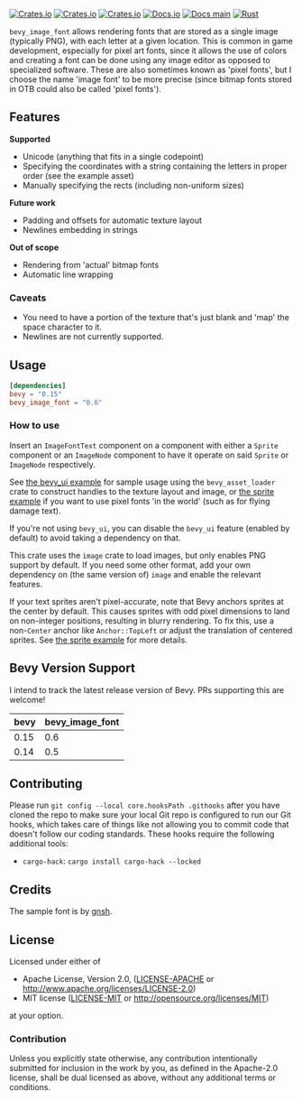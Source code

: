 [![Crates.io](https://img.shields.io/crates/v/bevy_image_font)](https://crates.io/crates/bevy_image_font)
[![Crates.io](https://img.shields.io/crates/l/bevy_image_font)](https://crates.io/crates/bevy_image_font)
[![Crates.io](https://img.shields.io/crates/d/bevy_image_font)](https://crates.io/crates/bevy_image_font)
[![Docs.io](https://docs.rs/bevy_image_font/badge.svg)](https://docs.rs/bevy_image_font)
[![Docs main](https://img.shields.io/static/v1?label=docs&message=main&color=5479ab)](https://ilyvion.github.io/bevy_image_font/)
[![Rust](https://github.com/ilyvion/bevy_image_font/actions/workflows/CI.yml/badge.svg)](https://github.com/ilyvion/bevy_image_font/actions/workflows/CI.yml)

`bevy_image_font` allows rendering fonts that are stored as a single image (typically PNG), with each letter at a given location. This is common in game development, especially for pixel art fonts, since it allows the use of colors and creating a font can be done using any image editor as opposed to specialized software. These are also sometimes known as 'pixel fonts', but I choose the name 'image font' to be more precise (since bitmap fonts stored in OTB could also be called 'pixel fonts').

## Features

**Supported**

- Unicode (anything that fits in a single codepoint)
- Specifying the coordinates with a string containing the letters in proper order (see the example asset)
- Manually specifying the rects (including non-uniform sizes)

**Future work**

- Padding and offsets for automatic texture layout
- Newlines embedding in strings

**Out of scope**

- Rendering from 'actual' bitmap fonts
- Automatic line wrapping

### Caveats

- You need to have a portion of the texture that's just blank and 'map' the space character to it.
- Newlines are not currently supported.

## Usage

```toml
[dependencies]
bevy = "0.15"
bevy_image_font = "0.6"
```

### How to use

Insert an `ImageFontText` component on a component with either a `Sprite` component or an `ImageNode` component to have it operate on said `Sprite` or `ImageNode` respectively.

See [the bevy_ui example] for sample usage using the `bevy_asset_loader` crate to construct handles to the texture layout and image, or [the sprite example] if you want to use pixel fonts 'in the world' (such as for flying damage text).

[the sprite example]: https://github.com/ilyvion/bevy_image_font/blob/main/examples/sprite.rs
[the bevy_ui example]: https://github.com/ilyvion/bevy_image_font/blob/main/examples/bevy_ui.rs

If you're not using `bevy_ui`, you can disable the `bevy_ui` feature (enabled by default) to avoid taking a dependency on that.

This crate uses the `image` crate to load images, but only enables PNG support by default. If you need some other format, add your own dependency on (the same version of) `image` and enable the relevant features.

If your text sprites aren't pixel-accurate, note that Bevy anchors sprites at the center by default. This causes sprites with odd pixel dimensions to land on non-integer positions, resulting in blurry rendering. To fix this, use a non-`Center` anchor like `Anchor::TopLeft` or adjust the translation of centered sprites. See [the sprite example] for more details.

## Bevy Version Support

I intend to track the latest release version of Bevy. PRs supporting this are welcome!

| bevy | bevy_image_font |
| ---- | --------------- |
| 0.15 | 0.6             |
| 0.14 | 0.5             |

## Contributing

Please run `git config --local core.hooksPath .githooks` after you have cloned the repo to make sure your local Git repo is configured to run our Git hooks, which takes care of things like not allowing you to commit code that doesn't follow our coding standards. These hooks require the following additional tools:

- `cargo-hack`: `cargo install cargo-hack --locked`

## Credits

The sample font is by [gnsh](https://opengameart.org/content/bitmap-font-0).

## License

Licensed under either of

- Apache License, Version 2.0, ([LICENSE-APACHE](LICENSE-APACHE) or <http://www.apache.org/licenses/LICENSE-2.0>)
- MIT license ([LICENSE-MIT](LICENSE-MIT) or <http://opensource.org/licenses/MIT>)

at your option.

### Contribution

Unless you explicitly state otherwise, any contribution intentionally submitted
for inclusion in the work by you, as defined in the Apache-2.0 license, shall be
dual licensed as above, without any additional terms or conditions.
